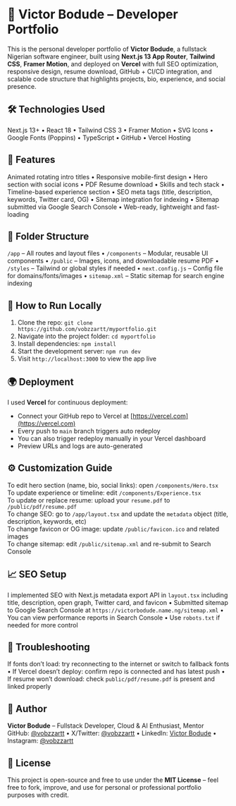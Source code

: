 # 💼 Victor Bodude – Developer Portfolio

This is the personal developer portfolio of **Victor Bodude**, a fullstack Nigerian software engineer, built using **Next.js 13 App Router**, **Tailwind CSS**, **Framer Motion**, and deployed on **Vercel** with full SEO optimization, responsive design, resume download, GitHub + CI/CD integration, and scalable code structure that highlights projects, bio, experience, and social presence.

## 🛠️ Technologies Used

Next.js 13+ • React 18 • Tailwind CSS 3 • Framer Motion • SVG Icons • Google Fonts (Poppins) • TypeScript • GitHub • Vercel Hosting

## 🚀 Features

Animated rotating intro titles • Responsive mobile-first design • Hero section with social icons • PDF Resume download • Skills and tech stack • Timeline-based experience section • SEO meta tags (title, description, keywords, Twitter card, OG) • Sitemap integration for indexing • Sitemap submitted via Google Search Console • Web-ready, lightweight and fast-loading

## 📁 Folder Structure

`/app` – All routes and layout files • `/components` – Modular, reusable UI components • `/public` – Images, icons, and downloadable resume PDF • `/styles` – Tailwind or global styles if needed • `next.config.js` – Config file for domains/fonts/images • `sitemap.xml` – Static sitemap for search engine indexing

## 🧪 How to Run Locally

1. Clone the repo: `git clone https://github.com/vobzzartt/myportfolio.git`  
2. Navigate into the project folder: `cd myportfolio`  
3. Install dependencies: `npm install`  
4. Start the development server: `npm run dev`  
5. Visit `http://localhost:3000` to view the app live

## 🌍 Deployment

I used **Vercel** for continuous deployment:  
- Connect your GitHub repo to Vercel at [https://vercel.com](https://vercel.com)  
- Every push to `main` branch triggers auto redeploy  
- You can also trigger redeploy manually in your Vercel dashboard  
- Preview URLs and logs are auto-generated

## ⚙️ Customization Guide

To edit hero section (name, bio, social links): open `/components/Hero.tsx`  
To update experience or timeline: edit `/components/Experience.tsx`  
To update or replace resume: upload your `resume.pdf` to `/public/pdf/resume.pdf`  
To change SEO: go to `/app/layout.tsx` and update the `metadata` object (title, description, keywords, etc)  
To change favicon or OG image: update `/public/favicon.ico` and related images  
To change sitemap: edit `/public/sitemap.xml` and re-submit to Search Console

## 📈 SEO Setup

I implemented SEO with Next.js metadata export API in `layout.tsx` including title, description, open graph, Twitter card, and favicon • Submitted sitemap to Google Search Console at `https://victorbodude.name.ng/sitemap.xml` • You can view performance reports in Search Console • Use `robots.txt` if needed for more control

## 🐞 Troubleshooting

If fonts don’t load: try reconnecting to the internet or switch to fallback fonts • If Vercel doesn’t deploy: confirm repo is connected and has latest push • If resume won’t download: check `public/pdf/resume.pdf` is present and linked properly

## 👤 Author

**Victor Bodude** – Fullstack Developer, Cloud & AI Enthusiast, Mentor  
GitHub: [@vobzzartt](https://github.com/vobzzartt) • X/Twitter: [@vobzzartt](https://x.com/vobzzartt) • LinkedIn: [Victor Bodude](https://linkedin.com/in/victorbodude) • Instagram: [@vobzzartt](https://instagram.com/vobzzartt)

## 📄 License

This project is open-source and free to use under the **MIT License** – feel free to fork, improve, and use for personal or professional portfolio purposes with credit.
